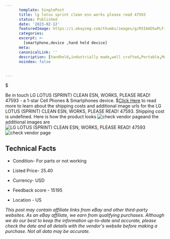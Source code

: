```yaml
---
      template: SinglePost
      title: lg lotus sprint clean esn works please read 47593
      status: Published
      date: '2023-02-12'
      featuredImage: https://i.ebayimg.com/thumbs/images/g/M3IAAOSwPLFiOHt2/s-l225.jpg
      categories: 
      excerpt: >-
        [smartphone,device ,hand held device]
      meta:
      canonicalLink: ''
      description: [handheld,industrially made,well crafted,Portable,Mobile,Compact,Convenient,Lightweight,Maneuverable,Man-portable,Miniature,Carriable,Hand-held,Light,Holdable,Transportable,Mobile device,Pocket-sized,On-the-go,Wireless,Cordless,Compact size,Convenient size, smartphone,device ,hand held device]
      noindex: false
      
        
---
```

$

Be in touch LG LOTUS (SPRINT) CLEAN ESN, WORKS, PLEASE READ! 47593 - a 1-star Cell Phones & Smartphones device.
$[Click Here](https://www.ebay.com/itm/185351156184?hash=item2b27ca31d8%3Ag%3AM3IAAOSwPLFiOHt2&mkevt=1&mkcid=1&mkrid=711-53200-19255-0&campid=%253CePNCampaignId%253E&customid=%253CreferenceId%253E&toolid=10049) to read more to learn about the shipping costs and additional image urls for the LG LOTUS (SPRINT) CLEAN ESN, WORKS, PLEASE READ! 47593. Shipping cost is undefined. Here is how the product looks ![check vendor page](https://i.ebayimg.com/thumbs/images/g/M3IAAOSwPLFiOHt2/s-l225.jpg)and the additional images are![LG LOTUS (SPRINT) CLEAN ESN, WORKS, PLEASE READ! 47593](https://i.ebayimg.com/images/g/M3IAAOSwPLFiOHt2/s-l1600.jpg)![check vendor page](https://origin-galleryplus.ebayimg.com/ws/web/185351156184_2_0_1/225x225.jpg,https://origin-galleryplus.ebayimg.com/ws/web/185351156184_3_0_1/225x225.jpg,https://origin-galleryplus.ebayimg.com/ws/web/185351156184_4_0_1/225x225.jpg)



 ## Technical Facts 



     
      

 - Condition- For parts or not working 


      

 - Listed Price- 25.40 


      

 - Currency- USD 


      

 - Feedback score - 15195 


      

 - Location - US 


      
      

 *_This post may contain affiliate links from eBay and other third-party websites. As an eBay affiliate, we earn from qualifying purchases. Although we do our best to keep the information up-to-date and accurate, please check the date and all details with the vendor's website before making a purchase. Not all data may be accurate._*






